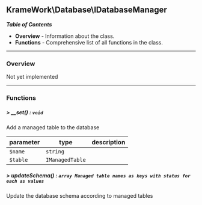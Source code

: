 ## KrameWork\Database\IDatabaseManager

***Table of Contents***
* **Overview** - Information about the class.
* **Functions** - Comprehensive list of all functions in the class.

___
### Overview
Not yet implemented
___
### Functions
##### > __set() : `void`
Add a managed table to the database

parameter | type | description
--- | --- | ---
`$name` | `string` | 
`$table` | `IManagedTable` | 

##### > updateSchema() : `array Managed table names as keys with status for each as values`
Update the database schema according to managed tables

